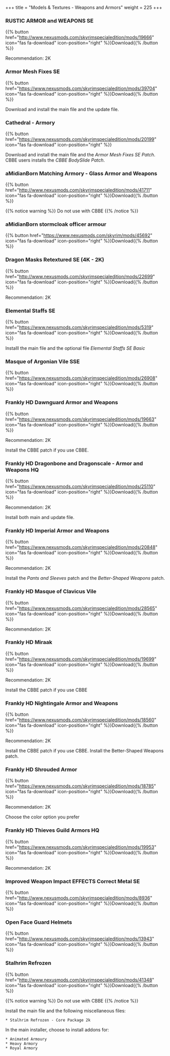 +++
title = "Models & Textures - Weapons and Armors"
weight = 225
+++

### RUSTIC ARMOR and WEAPONS SE
{{% button href="http://www.nexusmods.com/skyrimspecialedition/mods/19666" icon="fas fa-download" icon-position="right" %}}Download{{% /button %}}

Recommendation: 2K

### Armor Mesh Fixes SE
{{% button href="https://www.nexusmods.com/skyrimspecialedition/mods/39704" icon="fas fa-download" icon-position="right" %}}Download{{% /button %}}

Download and install the main file and the update file.

### Cathedral - Armory
{{% button href="https://www.nexusmods.com/skyrimspecialedition/mods/20199" icon="fas fa-download" icon-position="right" %}}

Download and install the main file and the *Armor Mesh Fixes SE Patch*. CBBE users installs the *CBBE BodySlide Patch*.

### aMidianBorn Matching Armory - Glass Armor and Weapons
{{% button href="http://www.nexusmods.com/skyrimspecialedition/mods/41711" icon="fas fa-download" icon-position="right" %}}Download{{% /button %}}

{{% notice warning %}}
Do not use with CBBE
{{% /notice %}}

### aMidianBorn stormcloak officer armour
{{% button href="https://www.nexusmods.com/skyrim/mods/45692" icon="fas fa-download" icon-position="right" %}}Download{{% /button %}}

### Dragon Masks Retextured SE (4K - 2K)
{{% button href="http://www.nexusmods.com/skyrimspecialedition/mods/22699" icon="fas fa-download" icon-position="right" %}}Download{{% /button %}}

Recommendation: 2K

### Elemental Staffs SE
{{% button href="https://www.nexusmods.com/skyrimspecialedition/mods/5319" icon="fas fa-download" icon-position="right" %}}Download{{% /button %}}

Installl the main file and the optional file *Elemental Staffs SE Basic*

### Masque of Argonian Vile SSE
{{% button href="https://www.nexusmods.com/skyrimspecialedition/mods/26908" icon="fas fa-download" icon-position="right" %}}Download{{% /button %}}
        
### Frankly HD Dawnguard Armor and Weapons
{{% button href="https://www.nexusmods.com/skyrimspecialedition/mods/19663" icon="fas fa-download" icon-position="right" %}}Download{{% /button %}}

Recommendation: 2K

Install the CBBE patch if you use CBBE.

### Frankly HD Dragonbone and Dragonscale - Armor and Weapons HQ
{{% button href="https://www.nexusmods.com/skyrimspecialedition/mods/25110" icon="fas fa-download" icon-position="right" %}}Download{{% /button %}}

Recommendation: 2K

Install both main and update file. 

### Frankly HD Imperial Armor and Weapons
{{% button href="https://www.nexusmods.com/skyrimspecialedition/mods/20848" icon="fas fa-download" icon-position="right" %}}Download{{% /button %}}

Recommendation: 2K

Install the *Pants and Sleeves* patch and the *Better-Shaped Weapons* patch.

### Frankly HD Masque of Clavicus Vile
{{% button href="https://www.nexusmods.com/skyrimspecialedition/mods/28565" icon="fas fa-download" icon-position="right" %}}Download{{% /button %}}

Recommendation: 2K

### Frankly HD Miraak
{{% button href="https://www.nexusmods.com/skyrimspecialedition/mods/19699" icon="fas fa-download" icon-position="right" %}}Download{{% /button %}}

Recommendation: 2K

Install the CBBE patch if you use CBBE

### Frankly HD Nightingale Armor and Weapons
{{% button href="https://www.nexusmods.com/skyrimspecialedition/mods/18560" icon="fas fa-download" icon-position="right" %}}Download{{% /button %}}

Recommendation: 2K

Install the CBBE patch if you use CBBE. Install the Better-Shaped Weapons patch.

### Frankly HD Shrouded Armor
{{% button href="https://www.nexusmods.com/skyrimspecialedition/mods/18785" icon="fas fa-download" icon-position="right" %}}Download{{% /button %}}

Recommendation: 2K

Choose the color option you prefer

### Frankly HD Thieves Guild Armors HQ
{{% button href="https://www.nexusmods.com/skyrimspecialedition/mods/19953" icon="fas fa-download" icon-position="right" %}}Download{{% /button %}}

Recommendation: 2K

### Improved Weapon Impact EFFECTS Correct Metal SE
{{% button href="http://www.nexusmods.com/skyrimspecialedition/mods/8936" icon="fas fa-download" icon-position="right" %}}Download{{% /button %}}

### Open Face Guard Helmets
{{% button href="http://www.nexusmods.com/skyrimspecialedition/mods/13943" icon="fas fa-download" icon-position="right" %}}Download{{% /button %}}

### Stalhrim Refrozen
{{% button href="http://www.nexusmods.com/skyrimspecialedition/mods/41348" icon="fas fa-download" icon-position="right" %}}Download{{% /button %}}

{{% notice warning %}}
Do not use with CBBE
{{% /notice %}}

Install the main file and the following miscellaneous files:

    * Stalhrim Refrozen - Core Package 2k

In the main installer, choose to install addons for:

    * Animated Armoury
    * Heavy Armory
    * Royal Armory